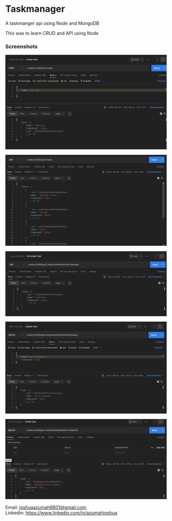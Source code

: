 # Taskmanager

A taskmanger api using Node and MongoDB

This was to learn CRUD and API using Node

### Screenshots
![Create Task](/screenshots/create.png)

![Get All Task](/screenshots/getAlltask.png)

![Get Single Task](/screenshots/getSingleTask.png)

![Update Task](/screenshots/updateTask.png)

![Delete](/screenshots/deletetask.png)

Email: joshuaazumah6801@gmail.com <br/>
Linkedin: https://www.linkedin.com/in/azumahjoshua
